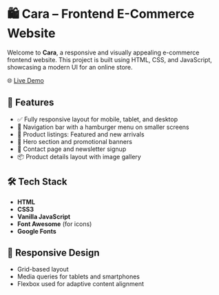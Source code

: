 # 🛍️ Cara – Frontend E-Commerce Website

Welcome to **Cara**, a responsive and visually appealing e-commerce frontend website. This project is built using HTML, CSS, and JavaScript, showcasing a modern UI for an online store.

🌐 [Live Demo](https://cara-frontend-website.vercel.app/)

## 🚀 Features

- ✅ Fully responsive layout for mobile, tablet, and desktop
- 🧭 Navigation bar with a hamburger menu on smaller screens
- 🧾 Product listings: Featured and new arrivals
- 🎯 Hero section and promotional banners
- 💬 Contact page and newsletter signup
- 📦 Product details layout with image gallery
  
## 🛠️ Tech Stack

- **HTML**
- **CSS3**
- **Vanilla JavaScript**
- **Font Awesome** (for icons)
- **Google Fonts**
  
## 📱 Responsive Design

- Grid-based layout
- Media queries for tablets and smartphones
- Flexbox used for adaptive content alignment
